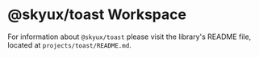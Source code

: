 # @skyux/toast Workspace

For information about `@skyux/toast` please visit the library's README file, located at `projects/toast/README.md`.
